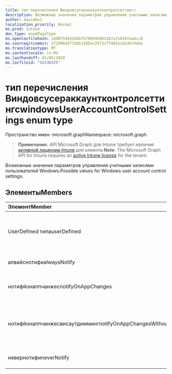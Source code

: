 ```yaml
---
title: тип перечисления Виндовсусераккаунтконтролсеттингс
description: Возможные значения параметров управления учетными записями пользователей Windows.
author: davidmu1
localization_priority: Normal
ms.prod: Intune
doc_type: enumPageType
ms.openlocfilehash: 1d8075943266b76780945962387e21016faa6cc8
ms.sourcegitcommit: 272996d2772b51105ec25f1cf7482ecda3b74ebe
ms.translationtype: MT
ms.contentlocale: ru-RU
ms.lasthandoff: 03/05/2020
ms.locfileid: "42530325"
---
```

# <a name="windowsuseraccountcontrolsettings-enum-type"></a><span data-ttu-id="f4007-103">тип перечисления Виндовсусераккаунтконтролсеттингс</span><span class="sxs-lookup"><span data-stu-id="f4007-103">windowsUserAccountControlSettings enum type</span></span>

<span data-ttu-id="f4007-104">Пространство имен: microsoft.graph</span><span class="sxs-lookup"><span data-stu-id="f4007-104">Namespace: microsoft.graph</span></span>

> <span data-ttu-id="f4007-105">**Примечание.** API Microsoft Graph для Intune требует наличия [активной лицензии Intune](https://go.microsoft.com/fwlink/?linkid=839381) для клиента.</span><span class="sxs-lookup"><span data-stu-id="f4007-105">**Note:** The Microsoft Graph API for Intune requires an [active Intune license](https://go.microsoft.com/fwlink/?linkid=839381) for the tenant.</span></span>

<span data-ttu-id="f4007-106">Возможные значения параметров управления учетными записями пользователей Windows.</span><span class="sxs-lookup"><span data-stu-id="f4007-106">Possible values for Windows user account control settings.</span></span>

## <a name="members"></a><span data-ttu-id="f4007-107">Элементы</span><span class="sxs-lookup"><span data-stu-id="f4007-107">Members</span></span>
|<span data-ttu-id="f4007-108">Элемент</span><span class="sxs-lookup"><span data-stu-id="f4007-108">Member</span></span>|<span data-ttu-id="f4007-109">Значение</span><span class="sxs-lookup"><span data-stu-id="f4007-109">Value</span></span>|<span data-ttu-id="f4007-110">Описание</span><span class="sxs-lookup"><span data-stu-id="f4007-110">Description</span></span>|
|:---|:---|:---|
|<span data-ttu-id="f4007-111">UserDefined типа</span><span class="sxs-lookup"><span data-stu-id="f4007-111">userDefined</span></span>|<span data-ttu-id="f4007-112">нуль</span><span class="sxs-lookup"><span data-stu-id="f4007-112">0</span></span>|<span data-ttu-id="f4007-113">Пользователь определен, значение по умолчанию, без намерения.</span><span class="sxs-lookup"><span data-stu-id="f4007-113">User Defined, default value, no intent.</span></span>|
|<span data-ttu-id="f4007-114">алвайснотифи</span><span class="sxs-lookup"><span data-stu-id="f4007-114">alwaysNotify</span></span>|<span data-ttu-id="f4007-115">1 </span><span class="sxs-lookup"><span data-stu-id="f4007-115">1</span></span>|<span data-ttu-id="f4007-116">Всегда уведомлять.</span><span class="sxs-lookup"><span data-stu-id="f4007-116">Always notify.</span></span>|
|<span data-ttu-id="f4007-117">нотифйонаппчанжес</span><span class="sxs-lookup"><span data-stu-id="f4007-117">notifyOnAppChanges</span></span>|<span data-ttu-id="f4007-118">2 </span><span class="sxs-lookup"><span data-stu-id="f4007-118">2</span></span>|<span data-ttu-id="f4007-119">Уведомление об изменениях приложения.</span><span class="sxs-lookup"><span data-stu-id="f4007-119">Notify on app changes.</span></span>|
|<span data-ttu-id="f4007-120">нотифйонаппчанжесвисаутдимминг</span><span class="sxs-lookup"><span data-stu-id="f4007-120">notifyOnAppChangesWithoutDimming</span></span>|<span data-ttu-id="f4007-121">3 </span><span class="sxs-lookup"><span data-stu-id="f4007-121">3</span></span>|<span data-ttu-id="f4007-122">Уведомлять об изменениях приложений без затенения рабочего стола.</span><span class="sxs-lookup"><span data-stu-id="f4007-122">Notify on app changes without dimming desktop.</span></span>|
|<span data-ttu-id="f4007-123">невернотифи</span><span class="sxs-lookup"><span data-stu-id="f4007-123">neverNotify</span></span>|<span data-ttu-id="f4007-124">4 </span><span class="sxs-lookup"><span data-stu-id="f4007-124">4</span></span>|<span data-ttu-id="f4007-125">Никогда не уведомлять.</span><span class="sxs-lookup"><span data-stu-id="f4007-125">Never notify.</span></span>|




